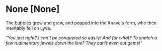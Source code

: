 # None [None]
The bubbles grew and grew, and popped into the Knave's form, who then inevitably fell on Lyva.

*"You jest right? I can't be conquered so easily! And for what? To snatch a few rudimentary jewels down the line? They can't even cut gems!"*

